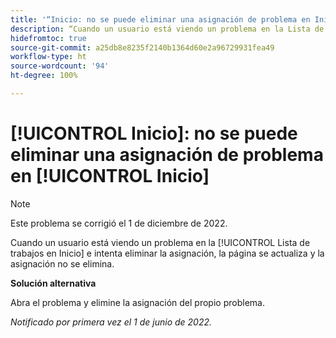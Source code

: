 ```yaml
---
title: '“Inicio: no se puede eliminar una asignación de problema en Inicio”'
description: “Cuando un usuario está viendo un problema en la Lista de trabajos en Inicio e intenta eliminar la asignación, la página se actualiza y la asignación no se elimina”.
hidefromtoc: true
source-git-commit: a25db8e8235f2140b1364d60e2a96729931fea49
workflow-type: ht
source-wordcount: '94'
ht-degree: 100%

---
```



# [!UICONTROL Inicio]: no se puede eliminar una asignación de problema en [!UICONTROL Inicio]

>[!NOTE]
>
>Este problema se corrigió el 1 de diciembre de 2022.

Cuando un usuario está viendo un problema en la [!UICONTROL Lista de trabajos en Inicio] e intenta eliminar la asignación, la página se actualiza y la asignación no se elimina.

**Solución alternativa**

Abra el problema y elimine la asignación del propio problema.

_Notificado por primera vez el 1 de junio de 2022._

